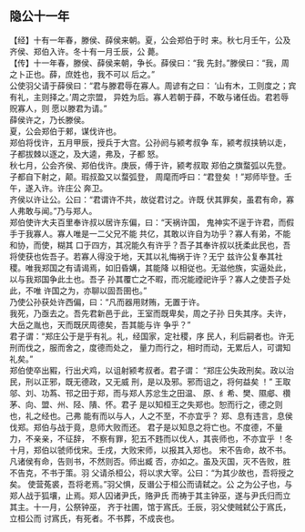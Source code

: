 ## 隐公十一年

【经】十有一年春，滕侯、薛侯来朝。夏，公会郑伯于时
来。秋七月壬午，公及齐侯、郑伯入许。冬十有一月壬辰，公
薨。  
【传】十一年春，滕侯、薛侯来朝，争长。薛侯曰：“我
先封。”滕侯曰：“我，周之卜正也。薛，庶姓也，我不可以
后之。”  
公使羽父请于薛侯曰：“君与滕君辱在寡人。周谚有之曰：
‘山有木，工则度之；宾有礼，主则择之。’周之宗盟，
异姓为后。寡人若朝于薛，不敢与诸任齿。君若辱贶寡人，则
愿以滕君为请。”  
薛侯许之，乃长滕侯。  
夏，公会郑伯于郲，谋伐许也。  
郑伯将伐许，五月甲辰，授兵于大宫。公孙阏与颍考叔争
车，颍考叔挟辀以走，子都拔棘以逐之，及大逵，弗及，子都
怒。  
秋七月，公会齐侯、郑伯伐许。庚辰，傅于许，颍考叔取
郑伯之旗蝥弧以先登。子都自下射之，颠。瑕叔盈又以蝥弧登，
周麾而呼曰：“君登矣 ！”郑师毕登。壬午，遂入许。许庄公
奔卫。  
齐侯以许让公。公曰：“君谓许不共，故従君讨之。许既
伏其罪矣，虽君有命，寡人弗敢与闻。”乃与郑人。  
郑伯使许大夫百里奉许叔以居许东偏，曰：“天祸许国，
鬼神实不逞于许君，而假手于我寡人。寡人唯是一二父兄不能
共亿，其敢以许自为功乎？寡人有弟，不能和协，而使，糊其
口于四方，其况能久有许乎？吾子其奉许叔以抚柔此民也，吾
将使获也佐吾子。若寡人得没于地，天其以礼悔祸于许？无宁
兹许公复奉其社稷。唯我郑国之有请谒焉，如旧昏媾，其能降
以相従也。无滋他族，实逼处此，以与我郑国争此土也。吾子
孙其覆亡之不暇，而况能禋祀许乎？寡人之使吾子处此，不唯
许国之为，亦聊以固吾圉也。”  
乃使公孙获处许西偏，曰：“凡而器用财贿，无置于许。  
我死，乃亟去之。吾先君新邑于此，王室而既卑矣，周之子孙
日失其序。夫许，大岳之胤也，天而既厌周德矣，吾其能与许
争乎？”  
君子谓：“郑庄公于是乎有礼。礼，经国家，定社稷，序
民人，利后嗣者也。许无刑而伐之，服而舍之，度德而处之，
量力而行之，相时而动，无累后人，可谓知礼矣。”  
郑伯使卒出豭，行出犬鸡，以诅射颍考叔者。君子谓：
“郑庄公失政刑矣。政以治民，刑以正邪，既无德政，又无威
刑，是以及邪。邪而诅之，将何益矣 ！”
王取邬、刘、功蒍、邗之田于郑，而与郑人苏忿生之田温、
原、纟希、樊、隰郕、欑茅、向、盟、州、陉、隤、怀。君子
是以知桓王之失郑也。恕而行之，德之则也，礼之经也。己弗
能有而以与人，人之不至，不亦宜乎？
郑、息有违言，息侯伐郑。郑伯与战于竟，息师大败而还。
君子是以知息之将亡也。不度德，不量力，不亲亲，不征辞，
不察有罪，犯五不韪而以伐人，其丧师也，不亦宜乎 ！冬
十月，郑伯以虢师伐宋。壬戌，大败宋师，以报其入郑也。
宋不告命，故不书。凡诸侯有命，告则书，不然则否。师出臧
否，亦如之。虽及灭国，灭不告败，胜不告克，不书于策。羽
父请杀桓公，将以求大宰。公曰：“为其少故也，吾将授之矣。
使营菟裘，吾将老焉。”羽父惧，反谮公于桓公而请弑之。公
之为公子也，与郑人战于狐壤，止焉。郑人囚诸尹氏，赂尹氏
而祷于其主钟巫，遂与尹氏归而立其主。十一月，公祭钟巫，
齐于社圃，馆于寪氏。壬辰，羽父使贼弑公于寪氏，立桓公而
讨寪氏，有死者。不书葬，不成丧也。  



